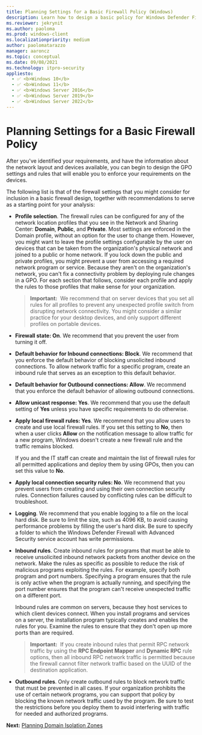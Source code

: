 ```yaml
---
title: Planning Settings for a Basic Firewall Policy (Windows)
description: Learn how to design a basic policy for Windows Defender Firewall with Advanced Security, the settings and rules that enforce your requirements on devices.
ms.reviewer: jekrynit
ms.author: paoloma
ms.prod: windows-client
ms.localizationpriority: medium
author: paolomatarazzo
manager: aaroncz
ms.topic: conceptual
ms.date: 09/08/2021
ms.technology: itpro-security
appliesto: 
  - ✅ <b>Windows 10</b>
  - ✅ <b>Windows 11</b>
  - ✅ <b>Windows Server 2016</b>
  - ✅ <b>Windows Server 2019</b>
  - ✅ <b>Windows Server 2022</b>
---
```


# Planning Settings for a Basic Firewall Policy


After you've identified your requirements, and have the information about the network layout and devices available, you can begin to design the GPO settings and rules that will enable you to enforce your requirements on the devices.

The following list is that of the firewall settings that you might consider for inclusion in a basic firewall design, together with recommendations to serve as a starting point for your analysis:

-   **Profile selection**. The firewall rules can be configured for any of the network location profiles that you see in the Network and Sharing Center: **Domain**, **Public**, and **Private**. Most settings are enforced in the Domain profile, without an option for the user to change them. However, you might want to leave the profile settings configurable by the user on devices that can be taken from the organization's physical network and joined to a public or home network. If you lock down the public and private profiles, you might prevent a user from accessing a required network program or service. Because they aren't on the organization's network, you can't fix a connectivity problem by deploying rule changes in a GPO. For each section that follows, consider each profile and apply the rules to those profiles that make sense for your organization.

    >**Important:**  We recommend that on server devices that you set all rules for all profiles to prevent any unexpected profile switch from disrupting network connectivity. You might consider a similar practice for your desktop devices, and only support different profiles on portable devices.

-   **Firewall state: On**. We recommend that you prevent the user from turning it off.

-   **Default behavior for Inbound connections: Block**. We recommend that you enforce the default behavior of blocking unsolicited inbound connections. To allow network traffic for a specific program, create an inbound rule that serves as an exception to this default behavior.

-   **Default behavior for Outbound connections: Allow**. We recommend that you enforce the default behavior of allowing outbound connections.

-   **Allow unicast response: Yes**. We recommend that you use the default setting of **Yes** unless you have specific requirements to do otherwise.

-   **Apply local firewall rules: Yes**. We recommend that you allow users to create and use local firewall rules. If you set this setting to **No**, then when a user clicks **Allow** on the notification message to allow traffic for a new program, Windows doesn't create a new firewall rule and the traffic remains blocked.

    If you and the IT staff can create and maintain the list of firewall rules for all permitted applications and deploy them by using GPOs, then you can set this value to **No**.

-   **Apply local connection security rules: No**. We recommend that you prevent users from creating and using their own connection security rules. Connection failures caused by conflicting rules can be difficult to troubleshoot.

-   **Logging**. We recommend that you enable logging to a file on the local hard disk. Be sure to limit the size, such as 4096 KB, to avoid causing performance problems by filling the user's hard disk. Be sure to specify a folder to which the Windows Defender Firewall with Advanced Security service account has write permissions.

-   **Inbound rules**. Create inbound rules for programs that must be able to receive unsolicited inbound network packets from another device on the network. Make the rules as specific as possible to reduce the risk of malicious programs exploiting the rules. For example, specify both program and port numbers. Specifying a program ensures that the rule is only active when the program is actually running, and specifying the port number ensures that the program can't receive unexpected traffic on a different port.

    Inbound rules are common on servers, because they host services to which client devices connect. When you install programs and services on a server, the installation program typically creates and enables the rules for you. Examine the rules to ensure that they don't open up more ports than are required.

    >**Important:**  If you create inbound rules that permit RPC network traffic by using the **RPC Endpoint Mapper** and **Dynamic RPC** rule options, then all inbound RPC network traffic is permitted because the firewall cannot filter network traffic based on the UUID of the destination application.

-   **Outbound rules**. Only create outbound rules to block network traffic that must be prevented in all cases. If your organization prohibits the use of certain network programs, you can support that policy by blocking the known network traffic used by the program. Be sure to test the restrictions before you deploy them to avoid interfering with traffic for needed and authorized programs.

**Next:** [Planning Domain Isolation Zones](planning-domain-isolation-zones.md)
